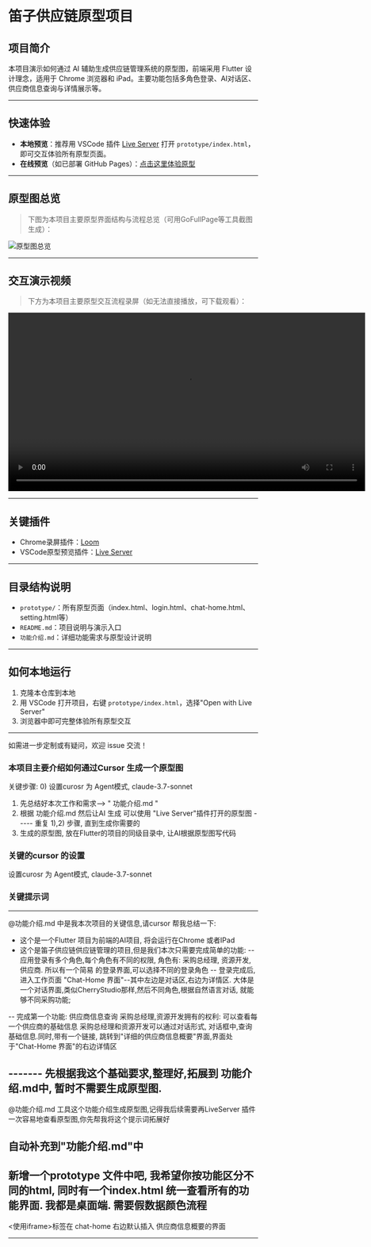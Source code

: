 # 笛子供应链原型项目

## 项目简介
本项目演示如何通过 AI 辅助生成供应链管理系统的原型图，前端采用 Flutter 设计理念，适用于 Chrome 浏览器和 iPad。主要功能包括多角色登录、AI对话区、供应商信息查询与详情展示等。

---

## 快速体验
- **本地预览**：推荐用 VSCode 插件 [Live Server](https://marketplace.visualstudio.com/items?itemName=ritwickdey.LiveServer) 打开 `prototype/index.html`，即可交互体验所有原型页面。
- **在线预览**（如已部署 GitHub Pages）：[点击这里体验原型](https://zhongtoufeijiless.github.io/chain_of_prototype/prototype/index.html)

---

## 原型图总览
> 下图为本项目主要原型界面结构与流程总览（可用GoFullPage等工具截图生成）：

![原型图总览](prototype/prototype-overview.png)

---

## 交互演示视频
> 下方为本项目主要原型交互流程录屏（如无法直接播放，可下载观看）：

<video src="prototype/demo-record.mp4" controls width="720"></video>

---

## 关键插件
- Chrome录屏插件：[Loom](https://chrome.google.com/webstore/detail/loom-screen-recorder/liecbddmkiiihnedobmlmillhodjkdmb)
- VSCode原型预览插件：[Live Server](https://marketplace.visualstudio.com/items?itemName=ritwickdey.LiveServer)

---

## 目录结构说明
- `prototype/`：所有原型页面（index.html、login.html、chat-home.html、setting.html等）
- `README.md`：项目说明与演示入口
- `功能介绍.md`：详细功能需求与原型设计说明

---

## 如何本地运行
1. 克隆本仓库到本地
2. 用 VSCode 打开项目，右键 `prototype/index.html`，选择"Open with Live Server"
3. 浏览器中即可完整体验所有原型交互

---

如需进一步定制或有疑问，欢迎 issue 交流！

### 本项目主要介绍如何通过Cursor 生成一个原型图
关键步骤:
0) 设置curosr 为  Agent模式,  claude-3.7-sonnet
1) 先总结好本次工作和需求--> " 功能介绍.md "
2) 根据 功能介绍.md  然后让AI 生成 可以使用 "Live Server"插件打开的原型图
----- 重复 1),2) 步骤, 直到生成你需要的
4) 生成的原型图, 放在Flutter的项目的同级目录中, 让AI根据原型图写代码

### 关键的cursor 的设置
设置curosr 为  Agent模式,  claude-3.7-sonnet

### 关键提示词
---------------------------------------------------------------------------
@功能介绍.md 中是我本次项目的关键信息,请cursor 帮我总结一下:
-  这个是一个Flutter 项目为前端的AI项目, 将会运行在Chrome 或者IPad
- 这个是笛子供应链供应链管理的项目,但是我们本次只需要完成简单的功能:
     --  应用登录有多个角色,每个角色有不同的权限, 角色有: 采购总经理, 资源开发, 供应商. 所以有一个简易 的登录界面,可以选择不同的登录角色
     -- 登录完成后,进入工作页面 "Chat-Home 界面"--其中左边是对话区,右边为详情区. 大体是一个对话界面,类似CherryStudio那样,然后不同角色,根据自然语言对话, 就能够不同采购功能;

-- 完成第一个功能: 供应商信息查询
       采购总经理,资源开发拥有的权利: 可以查看每一个供应商的基础信息
      采购总经理和资源开发可以通过对话形式, 对话框中,查询基础信息.同时,带有一个链接, 跳转到"详细的供应商信息概要"界面,界面处于"Chat-Home 界面"的右边详情区


------- 先根据我这个基础要求,整理好,拓展到 功能介绍.md中, 暂时不需要生成原型图.
---------------------------------------------------------------------------
@功能介绍.md 工具这个功能介绍生成原型图,记得我后续需要再LiveServer 插件一次容易地查看原型图,你先帮我将这个提示词拓展好

自动补充到"功能介绍.md"中
------------------
新增一个prototype 文件中吧, 我希望你按功能区分不同的html, 同时有一个index.html 统一查看所有的功能界面. 我都是桌面端. 需要假数据颜色流程
--------------
<使用iframe>标签在 chat-home 右边默认插入 供应商信息概要的界面

----------------------------------




